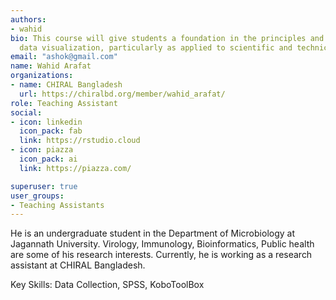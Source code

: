 ```yaml
---
authors:
- wahid
bio: This course will give students a foundation in the principles and practice of
  data visualization, particularly as applied to scientific and technical data.
email: "ashok@gmail.com"
name: Wahid Arafat
organizations:
- name: CHIRAL Bangladesh
  url: https://chiralbd.org/member/wahid_arafat/
role: Teaching Assistant
social:
- icon: linkedin
  icon_pack: fab
  link: https://rstudio.cloud
- icon: piazza
  icon_pack: ai
  link: https://piazza.com/

superuser: true
user_groups:
- Teaching Assistants
---
```



He is an undergraduate student in the Department of Microbiology at Jagannath University. Virology, Immunology, Bioinformatics, Public health are some of his research interests. Currently, he is working as a research assistant at CHIRAL Bangladesh.

Key Skills: Data Collection, SPSS, KoboToolBox
